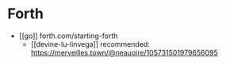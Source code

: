 # Forth

- [[go]] forth.com/starting-forth
  - [[devine-lu-linvega]] recommended: https://merveilles.town/@neauoire/105731501979656095


